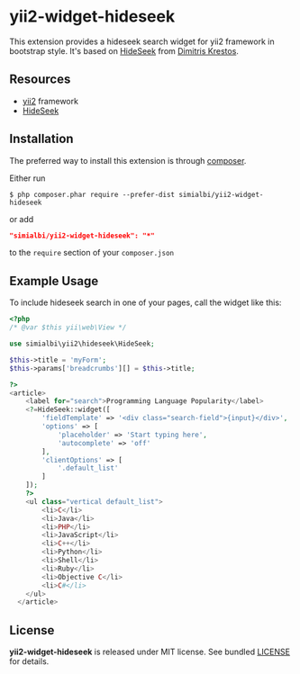 # yii2-widget-hideseek
This extension provides a hideseek search widget for yii2 framework in bootstrap style. It's based 
on [HideSeek](http://vdw.github.io/HideSeek/) from [Dimitris Krestos](https://github.com/vdw).
 
## Resources
 * [yii2](https://github.com/yiisoft/yii2) framework
 * [HideSeek](https://github.com/vdw/HideSeek)
 
## Installation

The preferred way to install this extension is through [composer](http://getcomposer.org/download/).

Either run

```shell
$ php composer.phar require --prefer-dist simialbi/yii2-widget-hideseek
```

or add 

```json
"simialbi/yii2-widget-hideseek": "*"
```

to the ```require``` section of your `composer.json`

## Example Usage

To include hideseek search in one of your pages, call the widget like this:
```php
<?php
/* @var $this yii\web\View */

use simialbi\yii2\hideseek\HideSeek;

$this->title = 'myForm';
$this->params['breadcrumbs'][] = $this->title;

?>
<article>
	<label for="search">Programming Language Popularity</label>
	<?=HideSeek::widget([
		'fieldTemplate' => '<div class="search-field">{input}</div>',
		'options' => [
			'placeholder' => 'Start typing here',
			'autocomplete' => 'off'
		],
		'clientOptions' => [
			'.default_list'
		]
	]);
	?>
	<ul class="vertical default_list">
		<li>C</li>
		<li>Java</li>
		<li>PHP</li>
		<li>JavaScript</li>
		<li>C++</li>
		<li>Python</li>
		<li>Shell</li>
		<li>Ruby</li>
		<li>Objective C</li>
		<li>C#</li>
	</ul>
  </article>
```

## License

**yii2-widget-hideseek** is released under MIT license. See bundled [LICENSE](LICENSE) for details.
